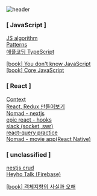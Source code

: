 ![header](https://capsule-render.vercel.app/api?type=waving&color=auto&fontColor=ffffff&height=150&section=header&text=harry&fontSize=40&animation=fadeIn&fontAlignY=33&)

### [ JavaScript ]

<a href="https://github.com/heyho-time/algo">JS algorithm<a><br>
<a href="https://github.com/heyho-time/storage/tree/main/storage/DesignPattern">Patterns<a><br>
<a href="https://github.com/heyho-time/type_study">애플코딩 TypeScript<a><br>

<a href="https://you-dont-know-js-study.vercel.app/">[book] You don't know JavaScript<a><br>
<a href="https://github.com/heyho-time/storage/tree/main/storage/coreJS">[book] Core JavaScript<a><br>

### [ React ]

<a href="https://github.com/heyho-time/storage/tree/main/storage/context">Context<a><br>
<a href="https://github.com/heyho-time/storage/tree/main/storage/makeReact%26Redux">React, Redux 만들어보기<a><br>
<a href="https://github.com/heyho-time/harrynext">Nomad - nextjs<a><br>
<a href="https://github.com/heyho-time/react-hooks">epic react - hooks<a><br>
<a href="https://github.com/heyho-time/slack">slack (socket, swr)<a><br>
<a href="https://github.com/heyho-time/react-query">react-query practice<a><br>
<a href="https://github.com/heyho-time/movieApp">Nomad - movie app(React Native)<a><br>

<!-- #### [ web common & CS ] -->

<!-- <br> -->

### [ unclassified ]

<a href="https://github.com/heyho-time/nest_board">nestjs crud<a><br>
<a href="https://github.com/heyho-time/HeyhoTalk">Heyho Talk (Firebase)<a><br>

<a href="https://github.com/heyho-time/storage/tree/main/storage/%EA%B0%9D%EC%B2%B4%EC%A7%80%ED%96%A5%EC%9D%98%EC%82%AC%EC%8B%A4%EA%B3%BC%EC%98%A4%ED%95%B4">[book] 객체지향의 사실과 오해<a><br>
